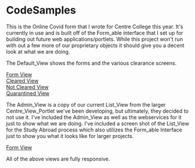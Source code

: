 # CodeSamples
This is the Online Covid form that I wrote for Centre College this year.  It's currently in use and is built off of the Form_able interface
that I set up for building out future web applications/portlets.  While this project won't run with out a few more of our proprietary objects
it should give you a decent look at what we are doing.

The Default_View shows the forms and the various clearance screens.

<a href="https://imgur.com/WXNt3lN">Form View</a><br>
<a href="https://imgur.com/v6Ji1ed">Cleared View</a><br>
<a href="https://imgur.com/Klb3gHm">Not Cleared View</a><br>
<a href="https://imgur.com/8ZiMQvg">Quarantined View</a><br>

The Admin_View is a copy of our current List_View from the larger Centre_View_Portlet we've been developing, but ultimately, they decided to not use it.
I've included the Admin_View as well as the webservices for it just to show what we are doing.  I've included a screen shot of the List_View for the 
Study Abroad process which also utilizes the Form_able Interface just to show you what it looks like for larger projects.

<a href="https://imgur.com/c0cHfYS">Form View</a>

All of the above views are fully responsive.
